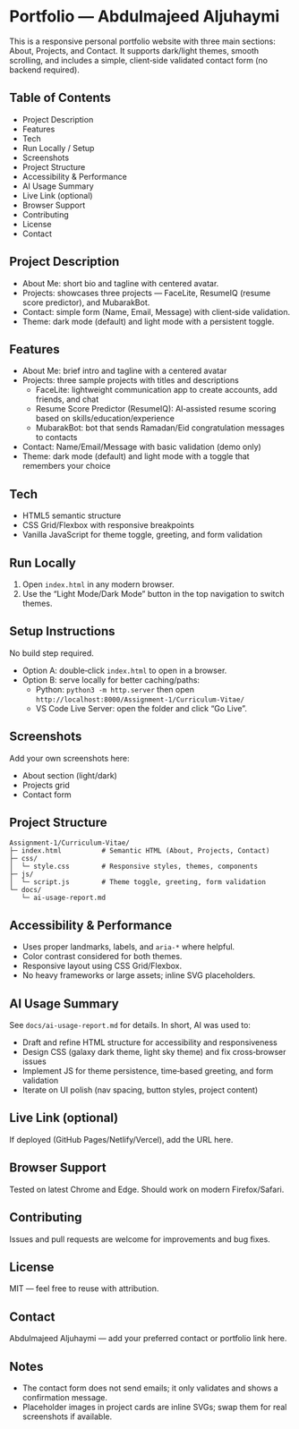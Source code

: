 # Portfolio — Abdulmajeed Aljuhaymi

This is a responsive personal portfolio website with three main sections: About, Projects, and Contact. It supports dark/light themes, smooth scrolling, and includes a simple, client‑side validated contact form (no backend required).

## Table of Contents
- Project Description
- Features
- Tech
- Run Locally / Setup
- Screenshots
- Project Structure
- Accessibility & Performance
- AI Usage Summary
- Live Link (optional)
- Browser Support
- Contributing
- License
- Contact

## Project Description
- About Me: short bio and tagline with centered avatar.
- Projects: showcases three projects — FaceLite, ResumeIQ (resume score predictor), and MubarakBot.
- Contact: simple form (Name, Email, Message) with client‑side validation.
- Theme: dark mode (default) and light mode with a persistent toggle.

## Features
- About Me: brief intro and tagline with a centered avatar
- Projects: three sample projects with titles and descriptions
  - FaceLite: lightweight communication app to create accounts, add friends, and chat
  - Resume Score Predictor (ResumeIQ): AI‑assisted resume scoring based on skills/education/experience
  - MubarakBot: bot that sends Ramadan/Eid congratulation messages to contacts
- Contact: Name/Email/Message with basic validation (demo only)
- Theme: dark mode (default) and light mode with a toggle that remembers your choice

## Tech
- HTML5 semantic structure
- CSS Grid/Flexbox with responsive breakpoints
- Vanilla JavaScript for theme toggle, greeting, and form validation

## Run Locally
1. Open `index.html` in any modern browser.
2. Use the “Light Mode/Dark Mode” button in the top navigation to switch themes.

## Setup Instructions
No build step required.
- Option A: double‑click `index.html` to open in a browser.
- Option B: serve locally for better caching/paths:
  - Python: `python3 -m http.server` then open `http://localhost:8000/Assignment-1/Curriculum-Vitae/`
  - VS Code Live Server: open the folder and click “Go Live”.

## Screenshots
Add your own screenshots here:
- About section (light/dark)
- Projects grid
- Contact form

## Project Structure
```
Assignment-1/Curriculum-Vitae/
├─ index.html          # Semantic HTML (About, Projects, Contact)
├─ css/
│  └─ style.css        # Responsive styles, themes, components
├─ js/
│  └─ script.js        # Theme toggle, greeting, form validation
└─ docs/
   └─ ai-usage-report.md
```

## Accessibility & Performance
- Uses proper landmarks, labels, and `aria-*` where helpful.
- Color contrast considered for both themes.
- Responsive layout using CSS Grid/Flexbox.
- No heavy frameworks or large assets; inline SVG placeholders.

## AI Usage Summary
See `docs/ai-usage-report.md` for details. In short, AI was used to:
- Draft and refine HTML structure for accessibility and responsiveness
- Design CSS (galaxy dark theme, light sky theme) and fix cross‑browser issues
- Implement JS for theme persistence, time‑based greeting, and form validation
- Iterate on UI polish (nav spacing, button styles, project content)

## Live Link (optional)
If deployed (GitHub Pages/Netlify/Vercel), add the URL here.

## Browser Support
Tested on latest Chrome and Edge. Should work on modern Firefox/Safari.

## Contributing
Issues and pull requests are welcome for improvements and bug fixes.

## License
MIT — feel free to reuse with attribution.

## Contact
Abdulmajeed Aljuhaymi — add your preferred contact or portfolio link here.

## Notes
- The contact form does not send emails; it only validates and shows a confirmation message.
- Placeholder images in project cards are inline SVGs; swap them for real screenshots if available.
